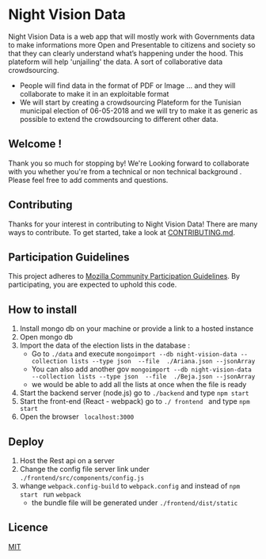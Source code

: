 # Night Vision Data

 Night Vision Data is a web app that will mostly work with Governments data to make informations more Open and Presentable to citizens and society so that they can clearly understand what’s happening under the hood.
 This plateform will help 'unjailing' the data. A sort of collaborative data crowdsourcing.

 * People will find data in the format of PDF or Image ... and they will collaborate to make it in an exploitable format
 * We will start by creating a crowdsourcing Plateform for the Tunisian municipal election of 06-05-2018 and we will try to make it as generic as possible to extend the crowdsourcing to different other data.
 
## Welcome !

Thank you so much for stopping by! We're Looking forward to collaborate with you whether you're from a technical or non technical background . Please feel free to add comments and questions.
## Contributing

Thanks for your interest in contributing to Night Vision Data! There are many ways to contribute. To get started, take a look at [CONTRIBUTING.md](CONTRIBUTING.md).

## Participation Guidelines

This project adheres to  [Mozilla Community Participation Guidelines](https://www.mozilla.org/en-US/about/governance/policies/participation/). By participating, you are expected to uphold this code.

## How to install
1. Install mongo db on your machine or provide a link to a hosted instance
2. Open mongo db 
3. Import the data of the election lists in the database :
    * Go to  `./data` and execute `mongoimport --db night-vision-data --collection lists --type json  --file  ./Ariana.json --jsonArray`
    * You can also add another gov `mongoimport --db night-vision-data --collection lists --type json  --file  ./Beja.json --jsonArray`
    * we would be able to add all the lists at once when the file is ready
4. Start the backend server (node.js) go to `./backend` and type `npm start`
5. Start the front-end (React - webpack) go to `./ frontend ` and type `npm start`
6. Open the browser ` localhost:3000`
## Deploy
1. Host the Rest api on a server
2. Change the config file server link under `./frontend/src/components/config.js` 
3. whange `webpack.config-build` to `webpack.config` and instead of `npm start ` run `webpack`
    * the bundle file will be generated under `./frontend/dist/static`

## Licence
[MIT](LICENSE)
